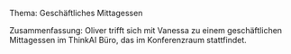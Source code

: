 Thema: Geschäftliches Mittagessen

Zusammenfassung: Oliver trifft sich mit Vanessa zu einem geschäftlichen Mittagessen im ThinkAI Büro, das im Konferenzraum stattfindet.